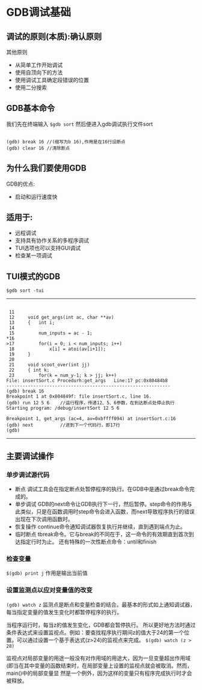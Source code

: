 # GDB调试基础

## 调试的原则(本质):确认原则

其他原则

- 从简单工作开始调试
- 使用自顶向下的方法
- 使用调试工具确定段错误的位置
- 使用二分搜索

## GDB基本命令
我们先在终端输入
` $gdb sort `
然后便进入gdb调试执行文件sort
```

(gdb) break 16 //(缩写为b 16),作用是在16行设断点
(gdb) clear 16 //清除断点

```

## 为什么我们要使用GDB
GDB的优点:

- 启动和运行速度快

## 适用于:

- 远程调试
- 支持具有协作关系的多程序调试 
- TUI选项也可以支持GUI调试
- 检查某一项调试

## TUI模式的GDB
` $gdb sort -tui ` 

---

```

 11
 12		void get_args(int ac, char **av)		
 13		{	int i;
 14
 15			num_inputs = ac - 1;
*16
>17			for(i = 0; i < num_inputs; i++)
 18				x[i] = atoi(av[i+1]);
 19		}
 20
 21		void scoot_over(int jj)
 22		{ int k;
 23			for(k = num_y-1; k > jj; k++)
File: insertSort.c Procedurh:get_args	Line:17	pc:0x80484b8
-------------------------------------------------------------
(gdb) break 16
Breakpoint 1 at 0x804849f: file insertSort.c, line 16.
(gdb) run 12 5 6	//运行程序，传递12、5、6参数，在到达断点处停止执行
Starting program: /debug/insertSort 12 5 6

Breakpoint 1, get_args (ac=4, av=0xbffff094) at insertSort.c:16
(gdb) next			//进到下一个代码行，即17行
(gdb)

```

---

## 主要调试操作

### 单步调试源代码

- 断点 
调试工具会在指定断点处暂停程序的执行。在GDB中是通过break命令完成的。
- 单步调试
GDB的next命令让GDB执行下一行，然后暂停。step命令的作用与此类似，只是在函数调用时step命令会进入函数，而next导致程序执行的错误出现在下次调用函数时。
- 恢复操作
continue命令通知调试器恢复执行并继续，直到遇到端点为止。
- 临时断点
tbreak命令。它与break的不同在于，这一命令的有效期直到首次到达指定行时为止。
还有特殊的一次性断点命令：until和finish

### 检查变量

` $(gdb) print j `
作用是输出当前值

### 设置监测点以应对变量值的改变
` (gdb) watch z `
监测点是断点和变量检查的结合。最基本的形式如上通知调试器，每当指定变量的值发生变化时都暂停程序的执行。

当程序运行时，每当z的值发生变化，GDB都会暂停执行。
所以更好地方法时通过条件表达式来设置监视点。例如：要查找程序执行期间z的值大于24的第一个位置。可以通过设置一个基于表达式(z>24)的监视点来完成。
` $(gdb) watch (z > 28) `

监视点对局部变量的用途一般没有对作用域的用途大，因为一旦变量超出作用域
(即当在其中变量的函数结束时，在局部变量上设置的监视点就会被取消。然而，main()中的局部变量显
然是一个例外，因为这样的变量只有程序完成执行时才会被释放。





